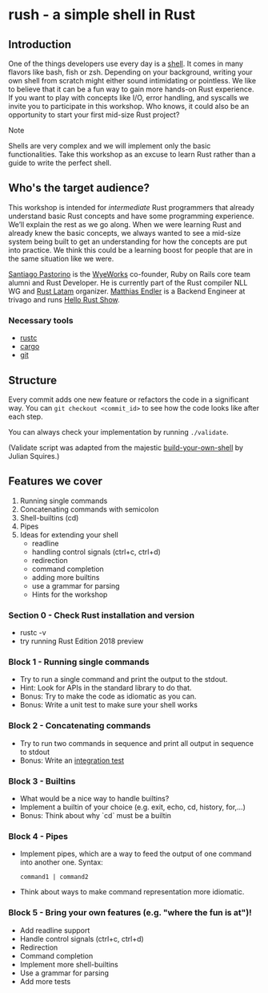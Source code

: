 # rush - a simple shell in Rust

## Introduction

One of the things developers use every day is a [shell](https://multicians.org/shell.html). It comes in many flavors like bash, fish or zsh. Depending on your background, writing your own shell from scratch might either sound intimidating or pointless. We like to believe that it can be a fun way to gain more hands-on Rust experience. If you want to play with concepts like I/O, error handling, and syscalls we invite you to participate in this workshop. Who knows, it could also be an opportunity to start your first mid-size Rust project?

> [!NOTE]
> Shells are very complex and we will implement only the basic functionalities.
> Take this workshop as an excuse to learn Rust rather than a guide to write the perfect shell.

## Who's the target audience?

This workshop is intended for *intermediate* Rust programmers that already understand basic Rust concepts and have some programming experience. We’ll explain the rest as we go along.
When we were learning Rust and already knew the basic concepts, we always wanted to see a mid-size system being built to get an understanding for how the concepts are put into practice. We think this could be a learning boost for people that are in the same situation like we were.

[Santiago Pastorino](https://santiagopastorino.com) is the [WyeWorks](https://wyeworks.com) co-founder, Ruby on Rails core team alumni and Rust Developer. He is currently part of the Rust compiler NLL WG and [Rust Latam](https://rustlatam.org) organizer.
[Matthias Endler](https://matthias-endler.de ) is a Backend Engineer at trivago and runs [Hello Rust Show](https://hello-rust.show).


### Necessary tools

* [rustc](https://rustup.rs/)
* [cargo](https://github.com/rust-lang/cargo)
* [git](https://git-scm.com/)

## Structure

Every commit adds one new feature or refactors the code in a significant way.
You can `git checkout <commit_id>` to see how the code looks like after each step.

You can always check your implementation by running `./validate`.

(Validate script was adapted from the majestic [build-your-own-shell](https://github.com/tokenrove/build-your-own-shell) by Julian Squires.)

## Features we cover

1. Running single commands
2. Concatenating commands with semicolon
3. Shell-builtins (cd)
4. Pipes
5. Ideas for extending your shell
   - readline
   - handling control signals (ctrl+c, ctrl+d)
   - redirection
   - command completion
   - adding more builtins
   - use a grammar for parsing
   - Hints for the workshop

### Section 0 - Check Rust installation and version

- rustc -v
- try running Rust Edition 2018 preview

### Block 1 - Running single commands

- Try to run a single command and print the output to the stdout.
- Hint: Look for APIs in the standard library to do that.
- Bonus: Try to make the code as idiomatic as you can.
- Bonus: Write a unit test to make sure your shell works

### Block 2 - Concatenating commands

- Try to run two commands in sequence and print all output in sequence
  to stdout
- Bonus: Write an [integration test](https://doc.rust-lang.org/rust-by-example/testing/integration_testing.html)

### Block 3 - Builtins

- What would be a nice way to handle builtins?
- Implement a builtin of your choice (e.g. exit, echo, cd, history,
  for,...)
- Bonus: Think about why \`cd\` must be a builtin

### Block 4 - Pipes

- Implement pipes, which are a way to feed the output of one command into another one.
	Syntax:

	```shell
	command1 | command2
	```

- Think about ways to make command representation more idiomatic.

### Block 5 - Bring your own features (e.g. "where the fun is at")!

* Add readline support
* Handle control signals (ctrl+c, ctrl+d)
* Redirection
* Command completion
* Implement more shell-builtins
* Use a grammar for parsing
* Add more tests
